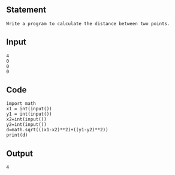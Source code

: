 ## Statement
```
Write a program to calculate the distance between two points.
```
## Input
```
4
0
0
0
```
## Code
```
import math
x1 = int(input())  
y1 = int(input())  
x2=int(input())
y2=int(input())
d=math.sqrt(((x1-x2)**2)+((y1-y2)**2))
print(d)
```
## Output
```
4
```
